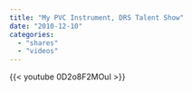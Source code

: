 ```yaml
---
title: "My PVC Instrument, DRS Talent Show"
date: "2010-12-10"
categories:
  - "shares"
  - "videos"
---
```


{{< youtube 0D2o8F2MOuI >}}
